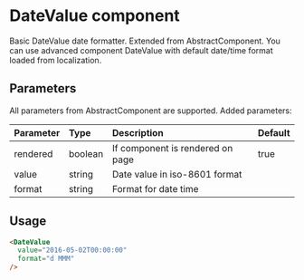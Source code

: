 # DateValue component

Basic DateValue date formatter. Extended from AbstractComponent. You can use advanced component DateValue with default date/time format loaded from localization.

## Parameters

All parameters from AbstractComponent are supported. Added parameters:

| Parameter | Type | Description | Default  |
| --- | :--- | :--- | :--- |
| rendered | boolean | If component is rendered on page | true |
| value  | string | Date value in iso-8601 format |  |
| format  | string | Format for date time |  | |

## Usage

```html
<DateValue
  value="2016-05-02T00:00:00"
  format="d MMM"
/>
```
